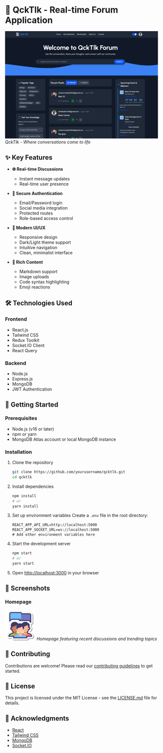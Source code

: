 # 🚀 QckTlk - Real-time Forum Application

![QckTlk Cover](./public/QckTlk%20Cover.png)
*QckTlk - Where conversations come to life*

## ✨ Key Features

- **🌐 Real-time Discussions**
  - Instant message updates
  - Real-time user presence

- **🔐 Secure Authentication**
  - Email/Password login
  - Social media integration
  - Protected routes
  - Role-based access control

- **📱 Modern UI/UX**
  - Responsive design
  - Dark/Light theme support
  - Intuitive navigation
  - Clean, minimalist interface

- **💬 Rich Content**
  - Markdown support
  - Image uploads
  - Code syntax highlighting
  - Emoji reactions


## 🛠️ Technologies Used

### Frontend
- React.js
- Tailwind CSS
- Redux Toolkit
- Socket.IO Client
- React Query

### Backend
- Node.js
- Express.js
- MongoDB
- JWT Authentication

## 🚀 Getting Started

### Prerequisites
- Node.js (v16 or later)
- npm or yarn
- MongoDB Atlas account or local MongoDB instance

### Installation

1. Clone the repository
   ```bash
   git clone https://github.com/yourusername/qcktlk.git
   cd qcktlk
   ```

2. Install dependencies
   ```bash
   npm install
   # or
   yarn install
   ```

3. Set up environment variables
   Create a `.env` file in the root directory:
   ```env
   REACT_APP_API_URL=http://localhost:5000
   REACT_APP_SOCKET_URL=ws://localhost:5000
   # Add other environment variables here
   ```

4. Start the development server
   ```bash
   npm start
   # or
   yarn start
   ```

5. Open [http://localhost:3000](http://localhost:3000) in your browser

## 📸 Screenshots

### Homepage
![QckTlk Homepage](./public/qcktlk.png)
*Homepage featuring recent discussions and trending topics*

## 🤝 Contributing

Contributions are welcome! Please read our [contributing guidelines](CONTRIBUTING.md) to get started.

## 📄 License

This project is licensed under the MIT License - see the [LICENSE.md](LICENSE) file for details.

## 🙏 Acknowledgments

- [React](https://reactjs.org/)
- [Tailwind CSS](https://tailwindcss.com/)
- [MongoDB](https://www.mongodb.com/)
- [Socket.IO](https://socket.io/)
